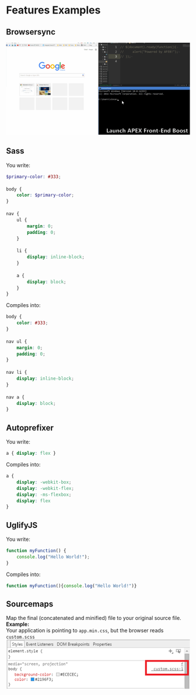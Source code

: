 # Features Examples

## Browsersync
![demo](demo.gif)

## Sass
You write:
```scss
$primary-color: #333;

body {
    color: $primary-color;
}

nav {
    ul {
        margin: 0;
        padding: 0;
    }

    li {
        display: inline-block;
    }

    a {
        display: block;
    }
}
```
Compiles into:
```css
body {
    color: #333;
}

nav ul {
    margin: 0;
    padding: 0;
}

nav li {
    display: inline-block;
}

nav a {
    display: block;
}
```

## Autoprefixer
You write:
```css
a { display: flex }
```
Compiles into:
```css
a {
    display: -webkit-box;
    display: -webkit-flex;
    display: -ms-flexbox;
    display: flex
}
```

## UglifyJS
You write:
```javascript
function myFunction() {
    console.log("Hello World!");
}
```
Compiles into:
```javascript
function myFunction(){console.log("Hello World!")}
```

## Sourcemaps
Map the final (concatenated and minified) file to your original source file.  
**Example:**  
Your application is pointing to `app.min.css`, but the browser reads `custom.scss`  
![](sourcemaps.png)
